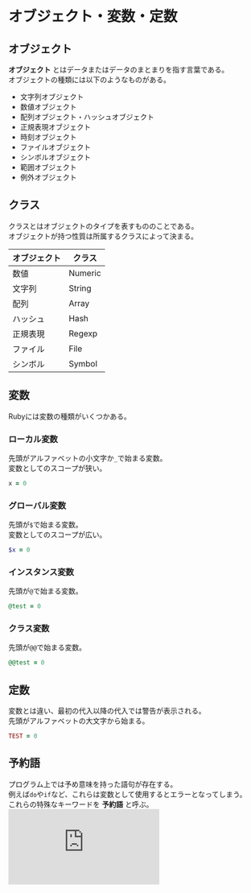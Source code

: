 # オブジェクト・変数・定数
## オブジェクト
**オブジェクト** とはデータまたはデータのまとまりを指す言葉である。  
オブジェクトの種類には以下のようなものがある。
- 文字列オブジェクト
- 数値オブジェクト
- 配列オブジェクト・ハッシュオブジェクト
- 正規表現オブジェクト
- 時刻オブジェクト
- ファイルオブジェクト
- シンボルオブジェクト
- 範囲オブジェクト
- 例外オブジェクト
## クラス
クラスとはオブジェクトのタイプを表すもののことである。  
オブジェクトが持つ性質は所属するクラスによって決まる。  
  
| オブジェクト | クラス |
----|----
| 数値 | Numeric |
| 文字列 | String |
| 配列 | Array |
| ハッシュ | Hash |
| 正規表現 | Regexp |
| ファイル | File |
| シンボル | Symbol |

## 変数
Rubyには変数の種類がいくつかある。
### ローカル変数
先頭がアルファベットの小文字か`_`で始まる変数。  
変数としてのスコープが狭い。
```Ruby
x = 0
```
### グローバル変数
先頭が`$`で始まる変数。  
変数としてのスコープが広い。
```Ruby
$x = 0
```
### インスタンス変数
先頭が`@`で始まる変数。
```Ruby
@test = 0
```
### クラス変数
先頭が`@@`で始まる変数。
```Ruby
@@test = 0
```
## 定数
変数とは違い、最初の代入以降の代入では警告が表示される。  
先頭がアルファベットの大文字から始まる。
```Ruby
TEST = 0
```
## 予約語
プログラム上では予め意味を持った語句が存在する。  
例えば`do`や`if`など、これらは変数として使用するとエラーとなってしまう。  
これらの特殊なキーワードを **予約語** と呼ぶ。  
![字句構造 - Ruby 2.5.0 リファレンスマニュアル](https://docs.ruby-lang.org/ja/latest/doc/spec=2flexical.html)


